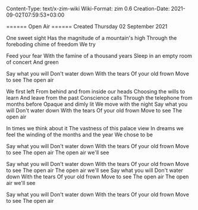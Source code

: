 Content-Type: text/x-zim-wiki
Wiki-Format: zim 0.6
Creation-Date: 2021-09-02T07:59:53+03:00

====== Open Air ======
Created Thursday 02 September 2021

One sweet sight
Has the magnitude of a mountain's high
Through the foreboding chime of freedom
We try

Feed your fear
With the famine of a thousand years
Sleep in an empty room of concert
And green

Say what you will
Don't water down
With the tears
Of your old frown
Move to see
The open air

We first left
From behind and from inside our heads
Choosing the wills to learn
And leave from the past
Conscience calls
Through the telephone from months before
Opaque and dimly lit
We move with the night
Say what you will
Don't water down
With the tears
Of your old frown
Move to see
The open air

In times we think about it
The vastness of this palace view
In dreams we feel the winding of the months and the year
We chose to be

Say what you will
Don't water down
With the tears
Of your old frown
Move to see
The open air
The open air we'll see

Say what you will
Don't water down
With the tears
Of your old frown
Move to see
The open air
The open air we'll see
Say what you will
Don't water down
With the tears
Of your old frown
Move to see
The open air
The open air we'll see

Say what you will
Don't water down
With the tears
Of your old frown
Move to see
The open air
